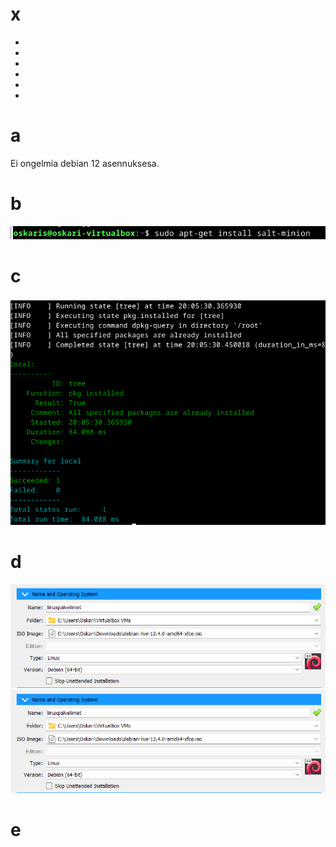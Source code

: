 # x
-
-
-
-
-
-
# a
Ei ongelmia debian 12 asennuksesa.
# b
![Alt text](https://github.com/OskariSalovaara/Palvelinten-hallinta/blob/main/images/h1b.png?raw=true)
# c
![Alt text](https://github.com/OskariSalovaara/Palvelinten-hallinta/blob/main/images/h1c.png?raw=true)
# d
![Alt text](https://github.com/OskariSalovaara/linuxpalvelin/blob/main/asennus1.png?raw=true)
![Alt text](https://github.com/OskariSalovaara/linuxpalvelin/blob/main/asennus1.png?raw=true)
# e
